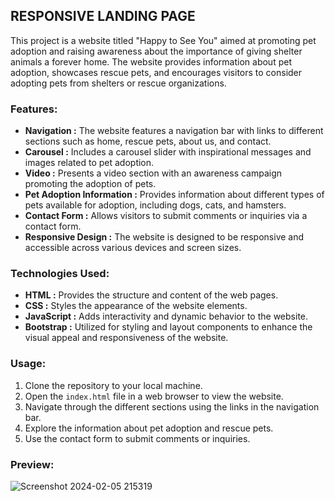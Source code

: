 ## RESPONSIVE LANDING PAGE

This project is a website titled "Happy to See You" aimed at promoting pet adoption and raising awareness about the importance of giving shelter animals a forever home. The website provides information about pet adoption, showcases rescue pets, and encourages visitors to consider adopting pets from shelters or rescue organizations.

### Features:

- **Navigation :** The website features a navigation bar with links to different sections such as home, rescue pets, about us, and contact.
- **Carousel :** Includes a carousel slider with inspirational messages and images related to pet adoption.
- **Video :** Presents a video section with an awareness campaign promoting the adoption of pets.
- **Pet Adoption Information :** Provides information about different types of pets available for adoption, including dogs, cats, and hamsters.
- **Contact Form :** Allows visitors to submit comments or inquiries via a contact form.
- **Responsive Design :** The website is designed to be responsive and accessible across various devices and screen sizes.

### Technologies Used:

- **HTML :** Provides the structure and content of the web pages.
- **CSS :** Styles the appearance of the website elements.
- **JavaScript :** Adds interactivity and dynamic behavior to the website.
- **Bootstrap :** Utilized for styling and layout components to enhance the visual appeal and responsiveness of the website.

### Usage:

1. Clone the repository to your local machine.
2. Open the `index.html` file in a web browser to view the website.
3. Navigate through the different sections using the links in the navigation bar.
4. Explore the information about pet adoption and rescue pets.
5. Use the contact form to submit comments or inquiries.

### Preview:

![Screenshot 2024-02-05 215319](https://github.com/Sreemathipalanisamy/PRODIGY_WD_01/assets/134085972/75b8d9ca-52d1-4b8b-8a6d-6b6eef78ef42)
